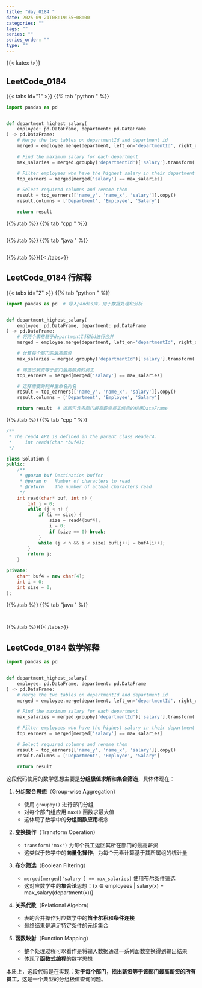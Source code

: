 ```yaml
---
title: "day_0184 "
date: 2025-09-21T08:19:55+08:00
categories: ""
tags: ""
series: ""
series_order: ""
type: ""
---
```


{{< katex />}}


## LeetCode_0184 

{{< tabs id="1" >}}
{{% tab "python " %}}

```python 
import pandas as pd


def department_highest_salary(
    employee: pd.DataFrame, department: pd.DataFrame
) -> pd.DataFrame:
    # Merge the two tables on departmentId and department id
    merged = employee.merge(department, left_on='departmentId', right_on='id')

    # Find the maximum salary for each department
    max_salaries = merged.groupby('departmentId')['salary'].transform('max')

    # Filter employees who have the highest salary in their department
    top_earners = merged[merged['salary'] == max_salaries]

    # Select required columns and rename them
    result = top_earners[['name_y', 'name_x', 'salary']].copy()
    result.columns = ['Department', 'Employee', 'Salary']

    return result 
```

{{% /tab %}}
{{% tab "cpp " %}}

```cpp 

```

{{% /tab %}}
{{% tab "java " %}}

```java 

```

{{% /tab %}}{{< /tabs>}}

## LeetCode_0184  行解释

{{< tabs id="2" >}}
{{% tab "python " %}}

```python
import pandas as pd  # 导入pandas库，用于数据处理和分析


def department_highest_salary(
    employee: pd.DataFrame, department: pd.DataFrame
) -> pd.DataFrame:
    # 将两个表格基于departmentId和id进行合并
    merged = employee.merge(department, left_on='departmentId', right_on='id')

    # 计算每个部门的最高薪资
    max_salaries = merged.groupby('departmentId')['salary'].transform('max')

    # 筛选出薪资等于部门最高薪资的员工
    top_earners = merged[merged['salary'] == max_salaries]

    # 选择需要的列并重命名列名
    result = top_earners[['name_y', 'name_x', 'salary']].copy()
    result.columns = ['Department', 'Employee', 'Salary']

    return result  # 返回包含各部门最高薪资员工信息的结果DataFrame
```

{{% /tab %}}
{{% tab "cpp " %}}

```cpp 
/**
 * The read4 API is defined in the parent class Reader4.
 *     int read4(char *buf4);
 */

class Solution {
public:
    /**
     * @param buf Destination buffer
     * @param n   Number of characters to read
     * @return    The number of actual characters read
     */
    int read(char* buf, int n) {
        int j = 0;
        while (j < n) {
            if (i == size) {
                size = read4(buf4);
                i = 0;
                if (size == 0) break;
            }
            while (j < n && i < size) buf[j++] = buf4[i++];
        }
        return j;
    }

private:
    char* buf4 = new char[4];
    int i = 0;
    int size = 0;
}; 
```

{{% /tab %}}
{{% tab "java " %}}

```java 
 
```

{{% /tab %}}{{< /tabs>}}

## LeetCode_0184  数学解释

```python 
import pandas as pd


def department_highest_salary(
    employee: pd.DataFrame, department: pd.DataFrame
) -> pd.DataFrame:
    # Merge the two tables on departmentId and department id
    merged = employee.merge(department, left_on='departmentId', right_on='id')

    # Find the maximum salary for each department
    max_salaries = merged.groupby('departmentId')['salary'].transform('max')

    # Filter employees who have the highest salary in their department
    top_earners = merged[merged['salary'] == max_salaries]

    # Select required columns and rename them
    result = top_earners[['name_y', 'name_x', 'salary']].copy()
    result.columns = ['Department', 'Employee', 'Salary']

    return result 
```


这段代码使用的数学思想主要是**分组极值求解**和**集合筛选**，具体体现在：

1. **分组聚合思想**（Group-wise Aggregation）
   - 使用 `groupby()` 进行部门分组
   - 对每个部门组应用 `max()` 函数求最大值
   - 这体现了数学中的**分组函数应用**概念

2. **变换操作**（Transform Operation）
   - `transform('max')` 为每个员工返回其所在部门的最高薪资
   - 这类似于数学中的**向量化操作**，为每个元素计算基于其所属组的统计量

3. **布尔筛选**（Boolean Filtering）
   - `merged[merged['salary'] == max_salaries]` 使用布尔条件筛选
   - 这对应数学中的**集合论**思想：{x ∈ employees | salary(x) = max_salary(department(x))}

4. **关系代数**（Relational Algebra）
   - 表的合并操作对应数学中的**笛卡尔积**和**条件连接**
   - 最终结果是满足特定条件的元组集合

5. **函数映射**（Function Mapping）
   - 整个处理过程可以看作是将输入数据通过一系列函数变换得到输出结果
   - 体现了**函数式编程**的数学思想

本质上，这段代码是在实现：**对于每个部门，找出薪资等于该部门最高薪资的所有员工**，这是一个典型的分组极值查询问题。


